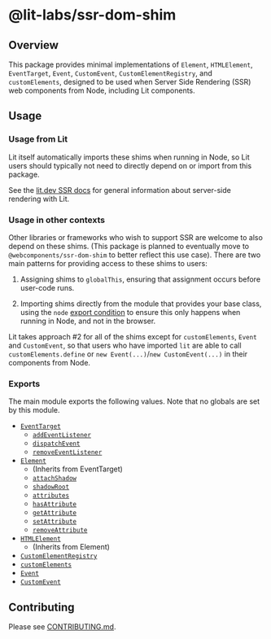 # @lit-labs/ssr-dom-shim

## Overview

This package provides minimal implementations of `Element`, `HTMLElement`,
`EventTarget`, `Event`, `CustomEvent`, `CustomElementRegistry`, and
`customElements`, designed to be used when Server Side Rendering (SSR) web
components from Node, including Lit components.

## Usage

### Usage from Lit

Lit itself automatically imports these shims when running in Node, so Lit users
should typically not need to directly depend on or import from this package.

See the [lit.dev SSR docs](https://lit.dev/docs/ssr/overview/) for general
information about server-side rendering with Lit.

### Usage in other contexts

Other libraries or frameworks who wish to support SSR are welcome to also depend
on these shims. (This package is planned to eventually move to
`@webcomponents/ssr-dom-shim` to better reflect this use case). There are two
main patterns for providing access to these shims to users:

1. Assigning shims to `globalThis`, ensuring that assignment occurs before
   user-code runs.

2. Importing shims directly from the module that provides your base class, using
   the `node` [export
   condition](https://nodejs.org/api/packages.html#conditional-exports) to
   ensure this only happens when running in Node, and not in the browser.

Lit takes approach #2 for all of the shims except for `customElements`, `Event`
and `CustomEvent`, so that users who have imported `lit` are able to call
`customElements.define` or `new Event(...)`/`new CustomEvent(...)` in their
components from Node.

### Exports

The main module exports the following values. Note that no globals are set by
this module.

- [`EventTarget`](https://developer.mozilla.org/en-US/docs/Web/API/EventTarget)
  - [`addEventListener`](https://developer.mozilla.org/en-US/docs/Web/API/EventTarget/addEventListener)
  - [`dispatchEvent`](https://developer.mozilla.org/en-US/docs/Web/API/EventTarget/dispatchEvent)
  - [`removeEventListener`](https://developer.mozilla.org/en-US/docs/Web/API/EventTarget/removeEventListener)
- [`Element`](https://developer.mozilla.org/en-US/docs/Web/API/Element)
  - (Inherits from EventTarget)
  - [`attachShadow`](https://developer.mozilla.org/en-US/docs/Web/API/Element/attachShadow)
  - [`shadowRoot`](https://developer.mozilla.org/en-US/docs/Web/API/Element/shadowRoot)
  - [`attributes`](https://developer.mozilla.org/en-US/docs/Web/API/Element/attributes)
  - [`hasAttribute`](https://developer.mozilla.org/en-US/docs/Web/API/Element/hasAttribute)
  - [`getAttribute`](https://developer.mozilla.org/en-US/docs/Web/API/Element/getAttribute)
  - [`setAttribute`](https://developer.mozilla.org/en-US/docs/Web/API/Element/setAttribute)
  - [`removeAttribute`](https://developer.mozilla.org/en-US/docs/Web/API/Element/removeAttribute)
- [`HTMLElement`](https://developer.mozilla.org/en-US/docs/Web/API/HTMLElement)
  - (Inherits from Element)
- [`CustomElementRegistry`](https://developer.mozilla.org/en-US/docs/Web/API/CustomElementRegistry)
- [`customElements`](https://developer.mozilla.org/en-US/docs/Web/API/Window/customElements)
- [`Event`](https://developer.mozilla.org/en-US/docs/Web/API/Event)
- [`CustomEvent`](https://developer.mozilla.org/en-US/docs/Web/API/CustomEvent)

## Contributing

Please see [CONTRIBUTING.md](../../../CONTRIBUTING.md).
